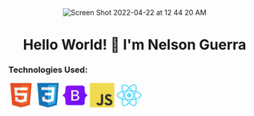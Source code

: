 <div align="center">
<img width="1327" alt="Screen Shot 2022-04-22 at 12 44 20 AM" src="https://user-images.githubusercontent.com/62409790/164605193-8f5cb5ee-305c-4be6-ac97-9092adf9d912.png">
  </div>
  <div align="center">
  <h1>Hello World! 👋 I'm Nelson Guerra</h1>
  </div>
  <h3>Technologies Used:</h3>
  <div align="left">
<img width="50" alt="javascript" src="https://github.com/devicons/devicon/blob/master/icons/html5/html5-original.svg">
  <img width="50" alt="javascript" src="https://github.com/devicons/devicon/blob/master/icons/css3/css3-original.svg">
  <img width="50" alt="javascript" src="https://github.com/devicons/devicon/blob/master/icons/bootstrap/bootstrap-original.svg">
  <img width="50" alt="javascript" src="https://github.com/devicons/devicon/blob/master/icons/javascript/javascript-original.svg">
  <img width="50" alt="javascript" src="https://github.com/devicons/devicon/blob/master/icons/react/react-original.svg">
  </div>
<!--
**Pixelated-Nelly/Pixelated-Nelly** is a ✨ _special_ ✨ repository because its `README.md` (this file) appears on your GitHub profile.

Here are some ideas to get you started:

- 🔭 I’m currently working on ...
- 🌱 I’m currently learning ...
- 👯 I’m looking to collaborate on ...
- 🤔 I’m looking for help with ...
- 💬 Ask me about ...
- 📫 How to reach me: ...
- 😄 Pronouns: ...
- ⚡ Fun fact: ...
-->
